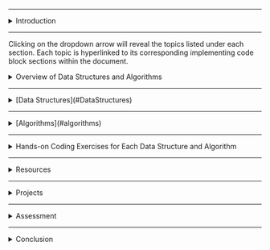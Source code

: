 
----------------------------------------------------------------------------------------------------------------------------------
<details>
<summary>Introduction</summary>

# Introduction to Data Structures and Algorithms

## Overview

Data structures and algorithms are fundamental concepts in computer science and programming. They are the building blocks that enable efficient problem-solving and form the backbone of software engineering. Understanding these concepts is crucial for any aspiring programmer or computer scientist.

### What are Data Structures?

Data structures are specialized formats for organizing, storing, and manipulating data in a computer so that it can be used efficiently. They define the way data is arranged and accessed in memory. Each data structure has its own set of operations that can be performed on the data it stores.

#### Importance of Data Structures:

- **Efficiency:** Properly chosen data structures can significantly improve the efficiency of algorithms.
- **Organization:** They provide a systematic way to organize and manage data.
- **Abstraction:** Data structures abstract complex data organization, making it easier for programmers to work with data.

### What are Algorithms?

Algorithms are step-by-step procedures or formulas for solving problems. They describe how to perform a specific task or solve a particular problem. Algorithms operate on data structures, manipulating the data contained within them to produce a desired result.

#### Characteristics of Algorithms:

- **Correctness:** Algorithms must produce the correct output for all possible input.
- **Efficiency:** They should solve problems in a timely manner, using minimal resources.
- **Finiteness:** Algorithms must terminate after a finite number of steps.
- **Determinism:** For a given input, algorithms should produce the same output every time.

## Importance of Learning Data Structures and Algorithms

Understanding data structures and algorithms is essential for several reasons:

1. **Problem Solving:** Data structures and algorithms provide the tools necessary to solve complex computational problems efficiently.

2. **Optimization:** Knowledge of data structures and algorithms allows programmers to optimize their code for better performance.

3. **Scalability:** Efficient algorithms and data structures are critical for handling large-scale data and building scalable applications.

4. **Foundation for Advanced Concepts:** Many advanced topics in computer science, such as machine learning, cryptography, and artificial intelligence, rely on a solid understanding of data structures and algorithms.

## Topics Covered in this Course

In this course, we will cover the following data structures and algorithms:

- **Arrays**
- **Linked Lists**
- **Trees**
- **Matrices**
- **Graphs**

For each data structure, we will explore its properties, operations, and common algorithms associated with it.

## Conclusion

Data structures and algorithms are the bedrock of computer science and programming. By mastering these concepts, you will become a more proficient programmer capable of tackling a wide range of problems efficiently.


----------------------------------------------------------------------------------------------------------------------------------

# Importance and Applications of Data Structures and Algorithms

## Importance

Data structures and algorithms are fundamental concepts in computer science and programming. They serve as the foundation upon which efficient and scalable software solutions are built. Understanding their importance is crucial for any aspiring programmer. Here's why:

### 1. Problem Solving Efficiency

Data structures and algorithms enable programmers to tackle complex problems efficiently. By choosing the appropriate data structure and algorithm, developers can optimize their solutions for better performance.

### 2. Resource Utilization

Efficient algorithms and data structures ensure optimal utilization of computational resources such as memory and processing power. This is particularly important when dealing with large-scale applications and big data.

### 3. Scalability

Scalability is a key consideration in modern software development. Well-designed data structures and algorithms allow applications to scale gracefully, handling increasing amounts of data and user traffic without sacrificing performance.

### 4. Foundation for Advanced Concepts

Many advanced topics in computer science, including machine learning, artificial intelligence, and cryptography, rely heavily on a strong understanding of data structures and algorithms. Mastering these fundamentals opens doors to exploring more complex and specialized areas of technology.

## Applications

Data structures and algorithms find applications in various domains across the tech industry. Here are some common applications:

### 1. Web Development

In web development, data structures such as arrays, linked lists, and trees are used to store and manipulate user data, manage sessions, and optimize search algorithms.

### 2. Software Engineering

In software engineering, data structures and algorithms play a crucial role in designing efficient algorithms for tasks such as sorting, searching, and graph traversal. They are also essential for building data-intensive applications like databases and file systems.

### 3. Game Development

In game development, data structures and algorithms are used for tasks such as collision detection, pathfinding, and game state management. Efficient algorithms are essential for maintaining smooth gameplay and immersive user experiences.

### 4. Data Science and Analytics

In data science and analytics, data structures such as arrays and matrices are used for storing and processing large datasets. Algorithms for statistical analysis, machine learning, and data visualization heavily rely on efficient data structures and algorithms.

### 5. Networking and Systems Programming

In networking and systems programming, data structures and algorithms are used for tasks such as packet routing, congestion control, and network optimization. Efficient algorithms are essential for maintaining reliable and high-performance network infrastructures.

## Conclusion

Data structures and algorithms are the building blocks of modern software development. They enable programmers to solve complex problems efficiently and build scalable and robust applications across various domains. As a beginner programmer, mastering these fundamentals will lay a solid foundation for your career in technology.


</details>

----------------------------------------------------------------------------------------------------------------------------------
Clicking on the dropdown arrow will reveal the topics listed under each section. Each topic is hyperlinked to its corresponding implementing code block sections within the document.

<details>
<summary>Overview of Data Structures and Algorithms</summary>

- Importance and Applications
</details>

----------------------------------------------------------------------------------------------------------------------------------
<details>
<summary>[Data Structures](#DataStructures)</summary>
 
<details>
<summary>[Arrays](#arrays)</summary>

 1. Arrays
An array is a collection of elements, each identified by an index or key. It is one of the simplest and most widely used data structures. Arrays offer efficient random access to elements based on their indices.

## Basic Operations:

### 1. Accessing Elements:
   - Accessing an element in an array is done by directly referencing its index.
   - Example: `array[index]`

### 2. Insertion:
   - Inserting an element into an array involves shifting existing elements to accommodate the new element.
   - It can be done at the beginning, middle, or end of the array.
   - Example: `array.insert(index, element)`

### 3. Deletion:
   - Deleting an element from an array involves shifting the subsequent elements to fill the gap.
   - Example: `array.pop(index)`

### 4. Updating:
   - Updating an element in an array means modifying the value of an existing element at a specific index.
   - Example: `array[index] = new_value`

### 5. Traversal:
   - Traversing an array means visiting each element of the array one by one.
   - This can be done using loops such as for loop or while loop.


- [Definition and Basic Operations](#definition-and-basic-operations)
- [Dynamic Arrays](#dynamic-arrays)
- [Multi-dimensional Arrays](#multi-dimensional-arrays)
</details>

<details>
<summary>[Linked Lists](#linked-lists)</summary>

- [Singly Linked Lists](#singly-linked-lists)
- [Doubly Linked Lists](#doubly-linked-lists)
- [Circular Linked Lists](#circular-linked-lists)
- [Comparison with Arrays](#comparison-with-arrays)
</details>

<details>
<summary>[Trees](#trees)</summary>

- [Binary Trees](#binary-trees)
- [Binary Search Trees (BST)](#binary-search-trees-bst)
- [AVL Trees (Balanced BST)](#avl-trees-balanced-bst)
- [Tree Traversal Algorithms (Inorder, Preorder, Postorder)](#tree-traversal-algorithms-inorder-preorder-postorder)
- [Tree Applications (e.g., Expression Trees)](#tree-applications-eg-expression-trees)
</details>

<details>
<summary>[Graphs](#graphs)</summary>

- [Introduction to Graphs](#introduction-to-graphs)
- [Representations (Adjacency Matrix, Adjacency List)](#representations-adjacency-matrix-adjacency-list)
- [Traversal Algorithms (BFS, DFS)](#traversal-algorithms-bfs-dfs)
- [Shortest Path Algorithms (Dijkstra's, Bellman-Ford)](#shortest-path-algorithms-dijkstras-bellman-ford)
</details>

<details>
<summary>[Matrices](#matrices)</summary>

- [Basic Operations](#basic-operations)
- [Sparse Matrices](#sparse-matrices)
- [Applications (e.g., Image Processing)](#applications-eg-image-processing)
</details>

</details>

----------------------------------------------------------------------------------------------------------------------------------

<details>
<summary>[Algorithms](#algorithms)</summary>

<details>
<summary>[Sorting Algorithms](#sorting-algorithms)</summary>

- [Bubble Sort](#bubble-sort)
- [Selection Sort](#selection-sort)
- [Insertion Sort](#insertion-sort)
- [Merge Sort](#merge-sort)
- [Quick Sort](#quick-sort)

</details>

<details>
<summary>[Searching Algorithms](#searching-algorithms)</summary>

- [Linear Search](#linear-search)
- [Binary Search](#binary-search)

</details>

<details>
<summary>[Graph Algorithms](#graph-algorithms)</summary>

- [Depth-First Search (DFS)](#depth-first-search-dfs)
- [Breadth-First Search (BFS)](#breadth-first-search-bfs)
- [Shortest Path Algorithms (Dijkstra's, Bellman-Ford)](#shortest-path-algorithms-dijkstras-bellman-ford)

</details>

<details>
<summary>[Dynamic Programming](#dynamic-programming)</summary>

- [Introduction and Basics](#introduction-and-basics)
- [Fibonacci Series](#fibonacci-series)
- [Knapsack Problem](#knapsack-problem)

</details>

</details>

----------------------------------------------------------------------------------------------------------------------------------
<details>
<summary>Hands-on Coding Exercises for Each Data Structure and Algorithm</summary>

- [Hash Tables](#hash-tables)
- [Heaps and Priority Queues](#heaps-and-priority-queues)
- [Disjoint Set Union (Union Find)](#disjoint-set-union-union-find)
- [Trie](#trie)
- [Red-Black Trees](#red-black-trees)
- [Advanced Graph Algorithms (Minimum Spanning Trees, Network Flow)](#advanced-graph-algorithms-minimum-spanning-trees-network-flow)

</details>

----------------------------------------------------------------------------------------------------------------------------------
<details>
<summary>Resources</summary>

- Textbooks
- Online Courses and Tutorials
- Coding Practice Platforms (e.g., LeetCode, HackerRank)
- Interactive Visualizations for Data Structures and Algorithms
</details>

----------------------------------------------------------------------------------------------------------------------------------
<details>
<summary>Projects</summary>

- Building Simple Applications Using Data Structures and Algorithms (e.g., a simple text editor using a linked list)
- Solving Real-world Problems (e.g., finding shortest routes on a map)
</details>

----------------------------------------------------------------------------------------------------------------------------------
<details>
<summary>Assessment</summary>

- Regular Quizzes
- Coding Assignments
- Final Project
</details>

----------------------------------------------------------------------------------------------------------------------------------
<details>
<summary>Conclusion</summary>

- Recap of Key Concepts
- Importance of Continued Practice and Learning
- Resources for Further Study

Make sure to balance theory with practical coding exercises and real-world applications. Encourage students to experiment with implementations, as hands-on experience is crucial for understanding these concepts effectively. Good luck with your teaching!
</details>
